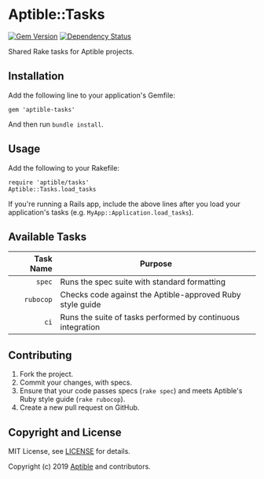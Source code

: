 # Aptible::Tasks

[![Gem Version](https://badge.fury.io/rb/aptible-tasks.png)](https://rubygems.org/gems/aptible-tasks)
[![Dependency Status](https://gemnasium.com/aptible/aptible-tasks.png)](https://gemnasium.com/aptible/aptible-tasks)

Shared Rake tasks for Aptible projects.

## Installation

Add the following line to your application's Gemfile:

    gem 'aptible-tasks'

And then run `bundle install`.

## Usage

Add the following to your Rakefile:

    require 'aptible/tasks'
    Aptible::Tasks.load_tasks

If you're running a Rails app, include the above lines after you load your application's tasks (e.g. `MyApp::Application.load_tasks`).

## Available Tasks

| Task Name | Purpose |
| ---------:| ------- |
| `spec` | Runs the spec suite with standard formatting |
| `rubocop` | Checks code against the Aptible-approved Ruby style guide |
| `ci` | Runs the suite of tasks performed by continuous integration |

## Contributing

1. Fork the project.
1. Commit your changes, with specs.
1. Ensure that your code passes specs (`rake spec`) and meets Aptible's Ruby style guide (`rake rubocop`).
1. Create a new pull request on GitHub.

## Copyright and License

MIT License, see [LICENSE](LICENSE.md) for details.

Copyright (c) 2019 [Aptible](https://www.aptible.com) and contributors.
